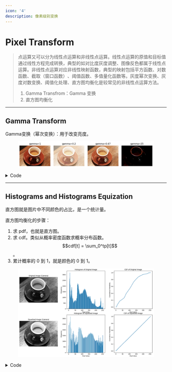 ```yaml
---
icon: '4'
description: 像素级别变换
---
```


# Pixel Transform

> 点运算又可以分为线性点运算和非线性点运算。线性点运算的原值和目标值通过线性方程完成转换，典型的如对比度灰度调整、图像反色都属于线性点运算。非线性点运算对应非线性映射函数，典型的映射包括平方函数、对数函数、截取（窗口函数）​、阈值函数、多值量化函数等。灰度幂次变换、灰度对数变换、阈值化处理、直方图均衡化是较常见的非线性点运算方法。
>
> 1. Gamma Transfrom：Gamma 变换
> 2. 直方图均衡化

***

## Gamma Transform

Gamma变换（幂次变换）：用于改变亮度。

<figure><img src="../../.gitbook/assets/image (5) (1) (1) (1).png" alt=""><figcaption></figcaption></figure>

<details>

<summary>Code</summary>

```python
from skimage import data,io,exposure
from matplotlib import pyplot as plt

image=data.coffee()

for i,gamma in enumerate([1,0.2,0.67,25]):
    plt.subplot(1,4,i+1)
    plt.title(f'gamma={gamma}')
    plt.axis('off')
    io.imshow(exposure.adjust_gamma(image,gamma))
plt.show()
```

</details>

***

## Histograms and Histograms Equization

直方图就是图片中不同颜色的占比，是一个统计量。

直方图均衡化的步骤：

1. 求 pdf，也就是直方图。
2. 求 cdf。类似从概率密度函数求概率分布函数。$$cdf[t] = \sum_0^tp[t]$$。
3. 累计概率的 0 到 1，就是颜色的 0 到 1。

<figure><img src="../../.gitbook/assets/image (6) (1) (1) (1).png" alt=""><figcaption></figcaption></figure>

<details>

<summary>Code</summary>

```python
import numpy as np
import matplotlib.pyplot as plt
from skimage import data, color

def calculate_histogram(image):
    """计算图像的直方图"""
    # 确定可能的灰度级别
    levels = np.arange(0, 257)
    # 计算并返回直方图
    histogram, _ = np.histogram(image, bins=levels, density=False)
    return histogram

def calculate_cdf(histogram):
    """计算累积分布函数（CDF）"""
    cdf = histogram.cumsum()
    # 归一化CDF
    cdf_normalized = cdf / float(cdf[-1])
    return cdf_normalized

def equalize_histogram(image):
    """均衡化直方图"""
    # 计算原始图像的直方图
    histogram = calculate_histogram(image)
    # 计算CDF
    cdf = calculate_cdf(histogram)
    # 映射原始图像的像素值
    image_equalized = np.interp(image, np.arange(0, 256), cdf * 255)
    return image_equalized.astype('uint8')

# 使用skimage的案例图片：camera
image_camera = np.clip(color.rgb2gray(data.coffee())*255.0,0,255).astype(np.uint8)

# 均衡化图像
image_equalized = equalize_histogram(image_camera)

# 可视化
fig, ax = plt.subplots(2, 3, figsize=(12, 12))

# 原始图像
ax[0, 0].imshow(image_camera, cmap='gray')
ax[0, 0].set_title('Original Image (Camera)')
ax[0, 0].axis('off')

# 原始直方图
ax[0, 1].bar(np.arange(0, 256), calculate_histogram(image_camera))
ax[0, 1].set_title('Histogram of Original Image')
ax[0, 1].set_xlabel('Pixel Value')
ax[0, 1].set_ylabel('Frequency')

# 均衡化后的CDF
ax[0, 2].plot(np.arange(0, 256), calculate_cdf(calculate_histogram(image_camera)))
ax[0, 2].set_title('CDF of Original Image')
ax[0, 2].set_xlabel('Pixel Value')
ax[0, 2].set_ylabel('Cumulative Probability')

# 均衡化后的图像
ax[1, 0].imshow(image_equalized, cmap='gray')
ax[1, 0].set_title('Equalized Image (Camera)')
ax[1, 0].axis('off')

# 均衡化后直方图
ax[1, 1].bar(np.arange(0, 256), calculate_histogram(image_equalized))
ax[1, 1].set_title('Histogram of Equalized Image')
ax[1, 1].set_xlabel('Pixel Value')
ax[1, 1].set_ylabel('Frequency')

# 均衡化后的CDF
ax[1, 2].plot(np.arange(0, 256), calculate_cdf(calculate_histogram(image_equalized)))
ax[1, 2].set_title('CDF of Equalized Image')
ax[1, 2].set_xlabel('Pixel Value')
ax[1, 2].set_ylabel('Cumulative Probability')

plt.tight_layout()
plt.show()

```

</details>
